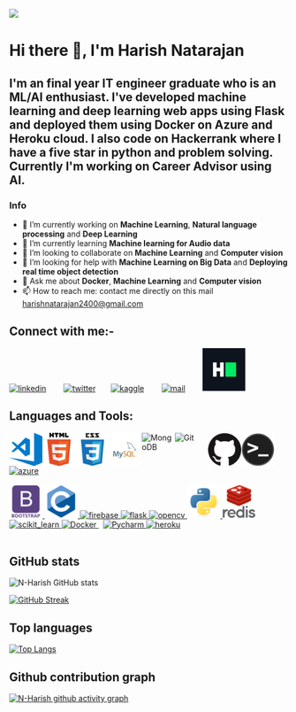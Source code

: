 ![](https://komarev.com/ghpvc/?username=N-Harish)



# Hi there 👋, I'm **Harish Natarajan**

## I'm an final year IT engineer graduate who is an ML/AI enthusiast. I've developed machine learning and deep learning web apps using Flask and deployed them using Docker on Azure and Heroku cloud. I also code on Hackerrank where I have a five star in python and problem solving. Currently I'm working on Career Advisor using AI.

### Info
- 🔭 I’m currently working on **Machine Learning**, **Natural language processing** and **Deep Learning**
- 🌱 I’m currently learning **Machine learning for Audio data**
- 👯 I’m looking to collaborate on **Machine Learning** and **Computer vision**
- 🤔 I’m looking for help with **Machine Learning on Big Data** and **Deploying real time object detection**
- 💬 Ask me about **Docker**, **Machine Learning** and **Computer vision**
- 📫 How to reach me: contact me directly on this mail [harishnatarajan2400@gmail.com](mailto:harishnatarajan2400@gmail.com)

##
## Connect with me:-

[![linkedin](https://github.com/arpit-dwivedi/arpit-dwivedi.github.io/blob/master/assets/img/Webp.net-resizeimage.png)](https://www.linkedin.com/in/harish-natarajan-82a4b418b/)&nbsp;&nbsp;&nbsp;&nbsp;&nbsp;&nbsp;&nbsp;
[![twitter](https://github.com/arpit-dwivedi/arpit-dwivedi.github.io/blob/master/assets/img/ttt.png)](https://twitter.com/nharish24)&nbsp;&nbsp;&nbsp;&nbsp;&nbsp;&nbsp;&nbsp;[![kaggle](https://github.com/arpit-dwivedi/arpit-dwivedi/blob/master/kaggle.png)](https://www.kaggle.com/harish24)&nbsp;&nbsp;&nbsp;&nbsp;&nbsp;&nbsp;&nbsp;
[![mail](https://github.com/arpit-dwivedi/arpit-dwivedi/blob/master/m1.png)](mailto:harishnatarajan24@gmail.com)&nbsp;&nbsp;&nbsp;&nbsp;&nbsp;&nbsp;&nbsp;
[![Hacker Rank](https://github.com/N-Harish/img/blob/main/hackerrank.svg)](https://www.hackerrank.com/harishnatarajan2)


##
## Languages and Tools:
<div>
<a href="https://code.visualstudio.com" target="_blank">
<img align="left" alt="Visual Studio Code" width="60" height="60" src="https://raw.githubusercontent.com/github/explore/80688e429a7d4ef2fca1e82350fe8e3517d3494d/topics/visual-studio-code/visual-studio-code.png" />
</a>

<a href='https://www.w3schools.com/html/' target="_blank"><img align="left" alt="HTML5" width="60" height="60" src="https://raw.githubusercontent.com/github/explore/80688e429a7d4ef2fca1e82350fe8e3517d3494d/topics/html/html.png" />
</a>

<a href="https://www.w3schools.com/css/" target="_blank"><img align="left" alt="CSS3" width="60" height="60" src="https://raw.githubusercontent.com/github/explore/80688e429a7d4ef2fca1e82350fe8e3517d3494d/topics/css/css.png" />
</a>

<a href="https://dev.mysql.com/doc/" target="_blank">
<img align="left" alt="MySQL" width="60" height="60" src="https://raw.githubusercontent.com/github/explore/80688e429a7d4ef2fca1e82350fe8e3517d3494d/topics/mysql/mysql.png" />
</a>

<a href='https://pymongo.readthedocs.io/en/stable/' target="_blank">
<img align="left" alt="MongoDB" width="60" height="60" src="https://encrypted-tbn0.gstatic.com/images?q=tbn:ANd9GcRzXsKHjGSVexj4tkWZqgi63rI1P-p-K-yOnA&usqp=CAU" />
</a>

<a href="https://git-scm.com/docs" target="_blank">
<img align="left" alt="Git" width="60" height="60" heighthttps://encrypted-tbn0.gstatic.com/images?q=tbn:ANd9GcSyTdVLroA4YeFtYP87rT6O71dXKv2lLR1ZFg&usqp=CAU="40" src="https://upload.wikimedia.org/wikipedia/commons/thumb/3/3f/Git_icon.svg/1200px-Git_icon.svg.png" />
</a>

<a href="https://docs.github.com/en" target="_blank">
<img align="left" alt="GitHub" width="60" height="60" src="https://raw.githubusercontent.com/github/explore/78df643247d429f6cc873026c0622819ad797942/topics/github/github.png" />
</a>

<a href="https://docs.microsoft.com/en-us/windows/terminal/" target="_blank">
<img align="left" alt="Terminal" width="60" height="60" src="https://raw.githubusercontent.com/github/explore/80688e429a7d4ef2fca1e82350fe8e3517d3494d/topics/terminal/terminal.png" />
</a>

<a href="https://azure.microsoft.com/en-in/" target="_blank"> 
<img src="https://www.vectorlogo.zone/logos/microsoft_azure/microsoft_azure-icon.svg" alt="azure" width="60" height="60"/> 
</a> 
<br/>
<br/>
<a href="https://getbootstrap.com" target="_blank"> 
<img src="https://raw.githubusercontent.com/devicons/devicon/master/icons/bootstrap/bootstrap-plain-wordmark.svg" alt="bootstrap" width="60" height="60"/> 
</a> 

<a href="https://www.cprogramming.com/" target="_blank"> 
<img src="https://raw.githubusercontent.com/devicons/devicon/master/icons/c/c-original.svg" alt="c" width="60" height="60"/> 
</a> 

<a href="https://firebase.google.com/" target="_blank"> 
<img src="https://www.vectorlogo.zone/logos/firebase/firebase-icon.svg" alt="firebase" width="60" height="60"/>
</a> 

<a href="https://flask.palletsprojects.com/" target="_blank"> 
<img src="https://www.vectorlogo.zone/logos/pocoo_flask/pocoo_flask-icon.svg" alt="flask" width="60" height="60"/> 
</a>

<a href="https://opencv.org/" target="_blank"> 
<img src="https://www.vectorlogo.zone/logos/opencv/opencv-icon.svg" alt="opencv" width="60" height="60"/>
</a> 

<a href="https://www.python.org" target="_blank"> 
<img src="https://raw.githubusercontent.com/devicons/devicon/master/icons/python/python-original.svg" alt="python" width="60" height="60"/> 
</a> 

<a href="https://redis.io" target="_blank"> 
<img src="https://raw.githubusercontent.com/devicons/devicon/master/icons/redis/redis-original-wordmark.svg" alt="redis" width="60" height="60"/> 
</a> 

<a href="https://scikit-learn.org/" target="_blank"> 
<img src="https://upload.wikimedia.org/wikipedia/commons/0/05/Scikit_learn_logo_small.svg" alt="scikit_learn" width="60" height="60"/>
</a>

<a href="https://docs.docker.com" target="_blank">
<img src="https://encrypted-tbn0.gstatic.com/images?q=tbn:ANd9GcRSL7djLVTpqPIboztAOTN9RISEAjvIPFzUuw&usqp=CAU" alt="Docker" width="60" height="60"/> 
</a>
&nbsp;
<a href="https://www.jetbrains.com/pycharm/learn/" target="_blank">
<img src="https://upload.wikimedia.org/wikipedia/commons/thumb/1/1d/PyCharm_Icon.svg/2048px-PyCharm_Icon.svg.png" alt="Pycharm" width="60" height="60"/>
</a>

<a href="https://heroku.com" target="_blank"> 
<img src="https://www.vectorlogo.zone/logos/heroku/heroku-icon.svg" alt="heroku" width="60" height="60"/> 
</a>

<br />
<br />

</div>

##
## GitHub stats

![N-Harish GitHub stats](https://github-readme-stats.vercel.app/api?username=N-Harish&theme=dark&show_icons=true)
<br/>

[![GitHub Streak](https://github-readme-streak-stats.herokuapp.com/?user=N-Harish&theme=dark)](https://git.io/streak-stats)
<br/>

##
## Top languages
[![Top Langs](https://github-readme-stats.vercel.app/api/top-langs/?username=N-Harish&theme=dark&layout=compact)](https://github.com/anuraghazra/github-readme-stats)
<br/>

##
## Github contribution graph

[![N-Harish github activity graph](https://activity-graph.herokuapp.com/graph?username=N-Harish&theme=github-light)](https://github.com/ashutosh00710/github-readme-activity-graph)
